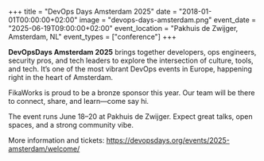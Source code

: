 +++
title = "DevOps Days Amsterdam 2025"
date = "2018-01-01T00:00:00+02:00"
image = "devops-days-amsterdam.png"
event_date = "2025-06-19T09:00:00+02:00"
event_location = "Pakhuis de Zwijger, Amsterdam, NL"
event_types = ["conference"]
+++

**DevOpsDays Amsterdam 2025** brings together developers, ops engineers,
security pros, and tech leaders to explore the intersection of culture, tools,
and tech. It’s one of the most vibrant DevOps events in Europe, happening right
in the heart of Amsterdam.

FikaWorks is proud to be a bronze sponsor this year. Our team will be there to
connect, share, and learn—come say hi.

The event runs June 18–20 at Pakhuis de Zwijger. Expect great talks, open
spaces, and a strong community vibe.

More information and tickets:
https://devopsdays.org/events/2025-amsterdam/welcome/
